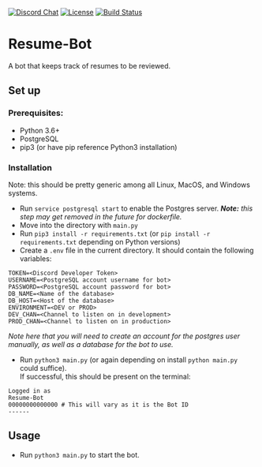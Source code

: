 [![Discord Chat](https://img.shields.io/discord/334891772696330241.svg)](https://discord.gg/ndFR4RF)
[![License](https://img.shields.io/github/license/CS-Career-Hackers/resume-bot.svg)](LICENSE)
[![Build Status](https://travis-ci.org/CS-Career-Hackers/resume-bot.svg?branch=master)](https://travis-ci.org/CS-Career-Hackers/resume-bot)
# Resume-Bot

A bot that keeps track of resumes to be reviewed.

## Set up
### Prerequisites:
- Python 3.6+
- PostgreSQL
- pip3 (or have pip reference Python3 installation)

### Installation
Note: this should be pretty generic among all Linux, MacOS, and Windows systems.

- Run `service postgresql start` to enable the Postgres server. _**Note:** this step may get removed in the future for dockerfile._
- Move into the directory with `main.py`
- Run `pip3 install -r requirements.txt` (or `pip install -r requirements.txt` depending on Python versions)
- Create a `.env` file in the current directory. It should contain the following variables:
```
TOKEN=<Discord Developer Token>
USERNAME=<PostgreSQL account username for bot>
PASSWORD=<PostgreSQL account password for bot>
DB_NAME=<Name of the database>
DB_HOST=<Host of the database>
ENVIRONMENT=<DEV or PROD>
DEV_CHAN=<Channel to listen on in development>
PROD_CHAN=<Channel to listen on in production>
```
_Note here that you will need to create an account for the postgres user manually, as well as a database for the bot to use._

- Run `python3 main.py` (or again depending on install `python main.py` could suffice).<br>
If successful, this should be present on the terminal:
```
Logged in as
Resume-Bot
00000000000000 # This will vary as it is the Bot ID
------
``` 

## Usage

* Run `python3 main.py` to start the bot.
